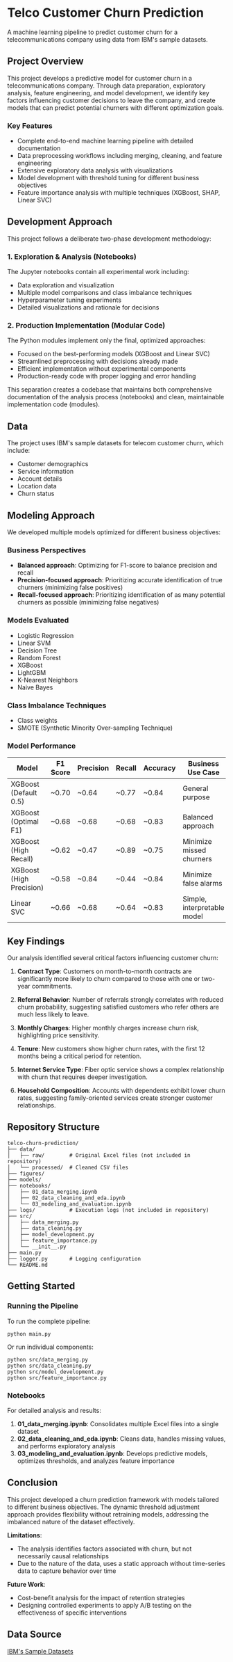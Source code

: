 # Telco Customer Churn Prediction

A machine learning pipeline to predict customer churn for a telecommunications company using data from IBM's sample datasets.

## Project Overview

This project develops a predictive model for customer churn in a telecommunications company. Through data preparation, exploratory analysis, feature engineering, and model development, we identify key factors influencing customer decisions to leave the company, and create models that can predict potential churners with different optimization goals.

### Key Features

- Complete end-to-end machine learning pipeline with detailed documentation
- Data preprocessing workflows including merging, cleaning, and feature engineering
- Extensive exploratory data analysis with visualizations
- Model development with threshold tuning for different business objectives
- Feature importance analysis with multiple techniques (XGBoost, SHAP, Linear SVC)

## Development Approach

This project follows a deliberate two-phase development methodology:

### 1. Exploration & Analysis (Notebooks)
The Jupyter notebooks contain all experimental work including:
- Data exploration and visualization
- Multiple model comparisons and class imbalance techniques
- Hyperparameter tuning experiments
- Detailed visualizations and rationale for decisions

### 2. Production Implementation (Modular Code)
The Python modules implement only the final, optimized approaches:
- Focused on the best-performing models (XGBoost and Linear SVC)
- Streamlined preprocessing with decisions already made
- Efficient implementation without experimental components
- Production-ready code with proper logging and error handling

This separation creates a codebase that maintains both comprehensive documentation of the analysis process (notebooks) and clean, maintainable implementation code (modules).

## Data

The project uses IBM's sample datasets for telecom customer churn, which include:
- Customer demographics
- Service information
- Account details
- Location data
- Churn status

## Modeling Approach

We developed multiple models optimized for different business objectives:

### Business Perspectives
- **Balanced approach**: Optimizing for F1-score to balance precision and recall
- **Precision-focused approach**: Prioritizing accurate identification of true churners (minimizing false positives)
- **Recall-focused approach**: Prioritizing identification of as many potential churners as possible (minimizing false negatives)

### Models Evaluated
- Logistic Regression
- Linear SVM
- Decision Tree
- Random Forest
- XGBoost
- LightGBM
- K-Nearest Neighbors
- Naive Bayes

### Class Imbalance Techniques
- Class weights
- SMOTE (Synthetic Minority Over-sampling Technique)

### Model Performance

| Model | F1 Score | Precision | Recall | Accuracy | Business Use Case |
|-------|----------|-----------|--------|----------|-------------------|
| XGBoost (Default 0.5) | ~0.70 | ~0.64 | ~0.77 | ~0.84 | General purpose |
| XGBoost (Optimal F1) | ~0.68 | ~0.68 | ~0.68 | ~0.83 | Balanced approach |
| XGBoost (High Recall) | ~0.62 | ~0.47 | ~0.89 | ~0.75 | Minimize missed churners |
| XGBoost (High Precision) | ~0.58 | ~0.84 | ~0.44 | ~0.84 | Minimize false alarms |
| Linear SVC | ~0.66 | ~0.68 | ~0.64 | ~0.83 | Simple, interpretable model |

## Key Findings

Our analysis identified several critical factors influencing customer churn:

1. **Contract Type**: Customers on month-to-month contracts are significantly more likely to churn compared to those with one or two-year commitments.

2. **Referral Behavior**: Number of referrals strongly correlates with reduced churn probability, suggesting satisfied customers who refer others are much less likely to leave.

3. **Monthly Charges**: Higher monthly charges increase churn risk, highlighting price sensitivity.

4. **Tenure**: New customers show higher churn rates, with the first 12 months being a critical period for retention.

5. **Internet Service Type**: Fiber optic service shows a complex relationship with churn that requires deeper investigation.

6. **Household Composition**: Accounts with dependents exhibit lower churn rates, suggesting family-oriented services create stronger customer relationships.

## Repository Structure

```
telco-churn-prediction/
├── data/
│   ├── raw/        # Original Excel files (not included in repository)
│   └── processed/  # Cleaned CSV files
├── figures/
├── models/
├── notebooks/
│   ├── 01_data_merging.ipynb
│   ├── 02_data_cleaning_and_eda.ipynb
│   └── 03_modeling_and_evaluation.ipynb
├── logs/           # Execution logs (not included in repository)
├── src/
│   ├── data_merging.py
│   ├── data_cleaning.py
│   ├── model_development.py
│   ├── feature_importance.py
│   └── __init__.py
├── main.py
├── logger.py       # Logging configuration
└── README.md
```

## Getting Started

### Running the Pipeline

To run the complete pipeline:
```
python main.py
```

Or run individual components:
```
python src/data_merging.py
python src/data_cleaning.py
python src/model_development.py
python src/feature_importance.py
```

### Notebooks

For detailed analysis and results:

1. **01_data_merging.ipynb**: Consolidates multiple Excel files into a single dataset
2. **02_data_cleaning_and_eda.ipynb**: Cleans data, handles missing values, and performs exploratory analysis
3. **03_modeling_and_evaluation.ipynb**: Develops predictive models, optimizes thresholds, and analyzes feature importance

## Conclusion

This project developed a churn prediction framework with models tailored to different business objectives. The dynamic threshold adjustment approach provides flexibility without retraining models, addressing the imbalanced nature of the dataset effectively.

**Limitations**:
- The analysis identifies factors associated with churn, but not necessarily causal relationships
- Due to the nature of the data, uses a static approach without time-series data to capture behavior over time

**Future Work**:
- Cost-benefit analysis for the impact of retention strategies
- Designing controlled experiments to apply A/B testing on the effectiveness of specific interventions

## Data Source
[IBM's Sample Datasets](https://accelerator.ca.analytics.ibm.com/bi/?perspective=authoring&pathRef=.public_folders%2FIBM%2BAccelerator%2BCatalog%2FContent%2FDAT00148&id=i9710CF25EF75468D95FFFC7D57D45204&objRef=i9710CF25EF75468D95FFFC7D57D45204&action=run&format=HTML&cmPropStr=%7B%22id%22%3A%22i9710CF25EF75468D95FFFC7D57D45204%22%2C%22type%22%3A%22reportView%22%2C%22defaultName%22%3A%22DAT00148%22%2C%22permissions%22%3A%5B%22execute%22%2C%22read%22%2C%22traverse%22%5D%7D)